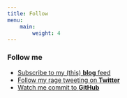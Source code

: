 ```yaml
---
title: Follow
menu:
    main:
        weight: 4
---
```


### Follow me

+ [Subscribe to my (this) **blog** feed](/index.xml)
+ [Follow my rage tweeting on **Twitter**](https://twitter.com/Fizzadar)
+ [Watch me commit to **GitHub**](https://github.com/Fizzadar)
